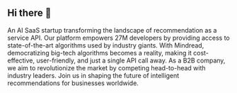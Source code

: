 ## Hi there 👋
An AI SaaS startup transforming the landscape of recommendation as a service API. Our platform empowers 27M developers by providing access to state-of-the-art algorithms used by industry giants. With Mindread, democratizing big-tech algorithms becomes a reality, making it cost-effective, user-friendly, and just a single API call away. As a B2B company, we aim to revolutionize the market by competing head-to-head with industry leaders. Join us in shaping the future of intelligent recommendations for businesses worldwide.

<!--

**Here are some ideas to get you started:**

🙋‍♀️ A short introduction - what is your organization all about?
🌈 Contribution guidelines - how can the community get involved?
👩‍💻 Useful resources - where can the community find your docs? Is there anything else the community should know?
🍿 Fun facts - what does your team eat for breakfast?
🧙 Remember, you can do mighty things with the power of [Markdown](https://docs.github.com/github/writing-on-github/getting-started-with-writing-and-formatting-on-github/basic-writing-and-formatting-syntax)
-->
